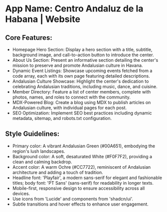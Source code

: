 # **App Name**: Centro Andaluz de la Habana | Website

## Core Features:

- Homepage Hero Section: Display a hero section with a title, subtitle, background image, and call-to-action button to introduce the center.
- About Us Section: Present an informative section detailing the center's mission to preserve and promote Andalusian culture in Havana.
- Dynamic Event Listings: Showcase upcoming events fetched from a code array, each with its own page featuring detailed descriptions.
- Andalusian Culture Showcase: Highlight the center's dedication to celebrating Andalusian traditions, including music, dance, and cuisine.
- Member Directory: Feature a list of center members, complete with photos, names, and roles to connect with the community.
- MDX-Powered Blog: Create a blog using MDX to publish articles on Andalusian culture, with individual pages for each post.
- SEO Optimization: Implement SEO best practices including dynamic metadata, sitemap, and robots.txt configuration.

## Style Guidelines:

- Primary color: A vibrant Andalusian Green (#00A651), embodying the region's lush landscapes.
- Background color: A soft, desaturated White (#F0F7F2), providing a clean and calming backdrop.
- Accent color: A warm Ochre (#CC7722), reminiscent of Andalusian architecture and adding a touch of tradition.
- Headline font: 'Playfair', a modern sans-serif for elegant and fashionable titles; body font: 'PT Sans' (sans-serif) for readability in longer texts.
- Mobile-first, responsive design to ensure accessibility across all devices.
- Use icons from 'Lucide' and components from 'shadcn/ui'.
- Subtle transitions and hover effects to enhance user engagement.